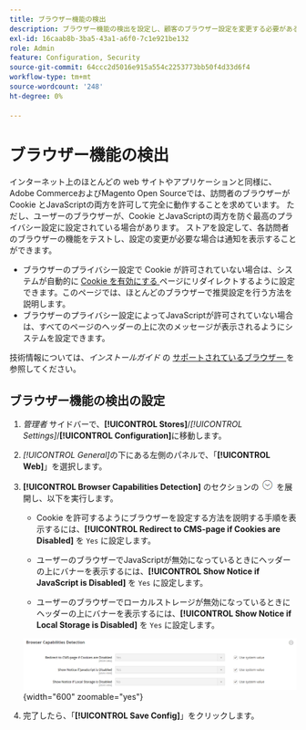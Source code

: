 ```yaml
---
title: ブラウザー機能の検出
description: ブラウザー機能の検出を設定し、顧客のブラウザー設定を変更する必要がある場合に通知を表示する方法を説明します。
exl-id: 16caab8b-3ba5-43a1-a6f0-7c1e921be132
role: Admin
feature: Configuration, Security
source-git-commit: 64ccc2d5016e915a554c2253773bb50f4d33d6f4
workflow-type: tm+mt
source-wordcount: '248'
ht-degree: 0%

---
```


# ブラウザー機能の検出

インターネット上のほとんどの web サイトやアプリケーションと同様に、Adobe CommerceおよびMagento Open Sourceでは、訪問者のブラウザーが Cookie とJavaScriptの両方を許可して完全に動作することを求めています。 ただし、ユーザーのブラウザーが、Cookie とJavaScriptの両方を防ぐ最高のプライバシー設定に設定されている場合があります。 ストアを設定して、各訪問者のブラウザーの機能をテストし、設定の変更が必要な場合は通知を表示することができます。

- ブラウザーのプライバシー設定で Cookie が許可されていない場合は、システムが自動的に [Cookie を有効にする ](../content-design/pages.md#enable-cookies) ページにリダイレクトするように設定できます。このページでは、ほとんどのブラウザーで推奨設定を行う方法を説明します。
- ブラウザーのプライバシー設定によってJavaScriptが許可されていない場合は、すべてのページのヘッダーの上に次のメッセージが表示されるようにシステムを設定できます。

技術情報については、_インストールガイド_ の [ サポートされているブラウザー ](https://experienceleague.adobe.com/docs/commerce-operations/installation-guide/system-requirements.html#supported-browsers) を参照してください。

## ブラウザー機能の検出の設定

1. _管理者_ サイドバーで、**[!UICONTROL Stores]**/_[!UICONTROL Settings]_/**[!UICONTROL Configuration]**&#x200B;に移動します。

1. _[!UICONTROL General]_&#x200B;の下にある左側のパネルで、「**[!UICONTROL Web]**」を選択します。

1. **[!UICONTROL Browser Capabilities Detection]** のセクションの ![ 展開セレクター ](../assets/icon-display-expand.png) を展開し、以下を実行します。

   - Cookie を許可するようにブラウザーを設定する方法を説明する手順を表示するには、**[!UICONTROL Redirect to CMS-page if Cookies are Disabled]** を `Yes` に設定します。

   - ユーザーのブラウザーでJavaScriptが無効になっているときにヘッダーの上にバナーを表示するには、**[!UICONTROL Show Notice if JavaScript is Disabled]** を `Yes` に設定します。

   - ユーザーのブラウザーでローカルストレージが無効になっているときにヘッダーの上にバナーを表示するには、**[!UICONTROL Show Notice if Local Storage is Disabled]** を `Yes` に設定します。

   ![ 一般設定 – web ブラウザー機能の検出 ](../configuration-reference/general/assets/web-browser-capabilities-detection.png){width="600" zoomable="yes"}

1. 完了したら、「**[!UICONTROL Save Config]**」をクリックします。
